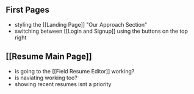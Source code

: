 ## First Pages
- styling the [[Landing Page]] "Our Approach Section" 
- switching between [[Login and Signup]] using the buttons on the top right 
## [[Resume Main Page]]
- is going to the [[Field Resume Editor]] working?
- is naviating working too?
- showing recent resumes isnt a priority